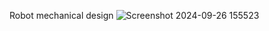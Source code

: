 Robot mechanical design
![Screenshot 2024-09-26 155523](https://github.com/user-attachments/assets/8db618a5-181a-44ab-8523-15eb44ebd3ad)
